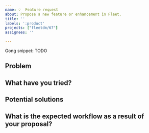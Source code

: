 ```yaml
---
name: 💡  Feature request
about: Propose a new feature or enhancement in Fleet.
title: ''
labels: ':product'
projects: ["fleetdm/67"]
assignees: ''

---
```


<!--
Thanks for filing an issue!  Please use the prompts below to provide as much context as you can about your use case and motivations.
-->

Gong snippet: TODO <!-- Insert the link to the relevant, private Gong snippet ("Share internally" button). Remove this item if you don't have access to Fleet's Gong or there is no Gong recording available -->

## Problem

<!-- Describe the problem you're trying to solve. What are you trying to accomplish? 

Example: I want to order a pair of shoes from my food delivery app, which does not show options for stores that don't carry food. -->

## What have you tried?

<!-- Described what actions you have taken in the product today to try and solve this problem. Why didn't that workflow or result work for you? What is missing? 

Example: I searched for shoe stores in my food delivery app, but there were no results available. -->

## Potential solutions

<!-- Propose a solution. What would your ideal workflow look like? You can also attach any screenshots or other visuals that might help convey your meaning. 

Example: My food delivery app should have a new search mapping for other categories of goods that can be delivered like 'clothing' or 'home goods' in the suggested searches menu. -->

## What is the expected workflow as a result of your proposal?

<!-- Example: I search for the shoe store > I click on the pair of shoes in the size and color I want > I am given an estimated delivery time and price > I pay for my order  > A driver picks up the order and delivers it to me > I am able to track the delivery in the same way I would track a food order. --> 

